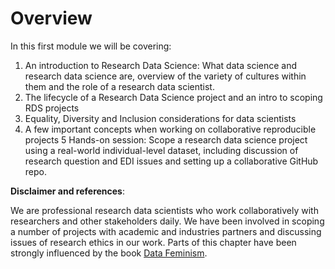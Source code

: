 # Overview

In this first module we will be covering:

1. An introduction to Research Data Science: What data science and research data science are, overview of the variety of cultures within them and the role of a research data scientist.
2. The lifecycle of a Research Data Science project and an intro to scoping RDS projects
3. Equality, Diversity and Inclusion considerations for data scientists
4. A few important concepts when working on collaborative reproducible projects
5 Hands-on session: Scope a research data science project using a real-world individual-level dataset, including discussion of research question and EDI issues and setting up a collaborative GitHub repo.

**Disclaimer and references**:

We are professional research data scientists who work collaboratively with researchers and other stakeholders daily. We have been involved in scoping a number of projects with academic and industries partners and discussing issues of research ethics in our work. Parts of this chapter have been strongly influenced by the book [Data Feminism](https://data-feminism.mitpress.mit.edu/).
